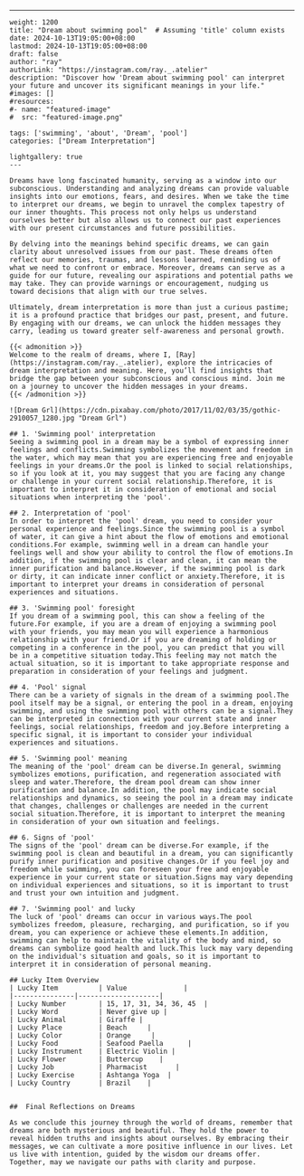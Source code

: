 ---
    weight: 1200
    title: "Dream about swimming pool"  # Assuming 'title' column exists
    date: 2024-10-13T19:05:00+08:00
    lastmod: 2024-10-13T19:05:00+08:00
    draft: false
    author: "ray"
    authorLink: "https://instagram.com/ray._.atelier"
    description: "Discover how 'Dream about swimming pool' can interpret your future and uncover its significant meanings in your life."
    #images: []
    #resources:
    #- name: "featured-image"
    #  src: "featured-image.png"
    
    tags: ['swimming', 'about', 'Dream', 'pool']
    categories: ["Dream Interpretation"]
    
    lightgallery: true
    ---
    
    Dreams have long fascinated humanity, serving as a window into our subconscious. Understanding and analyzing dreams can provide valuable insights into our emotions, fears, and desires. When we take the time to interpret our dreams, we begin to unravel the complex tapestry of our inner thoughts. This process not only helps us understand ourselves better but also allows us to connect our past experiences with our present circumstances and future possibilities.
    
    By delving into the meanings behind specific dreams, we can gain clarity about unresolved issues from our past. These dreams often reflect our memories, traumas, and lessons learned, reminding us of what we need to confront or embrace. Moreover, dreams can serve as a guide for our future, revealing our aspirations and potential paths we may take. They can provide warnings or encouragement, nudging us toward decisions that align with our true selves.
    
    Ultimately, dream interpretation is more than just a curious pastime; it is a profound practice that bridges our past, present, and future. By engaging with our dreams, we can unlock the hidden messages they carry, leading us toward greater self-awareness and personal growth.
    
    {{< admonition >}}
    Welcome to the realm of dreams, where I, [Ray](https://instagram.com/ray._.atelier), explore the intricacies of dream interpretation and meaning. Here, you’ll find insights that bridge the gap between your subconscious and conscious mind. Join me on a journey to uncover the hidden messages in your dreams.
    {{< /admonition >}}
    
    ![Dream Grl](https://cdn.pixabay.com/photo/2017/11/02/03/35/gothic-2910057_1280.jpg "Dream Grl")
    
    ## 1. 'Swimming pool' interpretation
    Seeing a swimming pool in a dream may be a symbol of expressing inner feelings and conflicts.Swimming symbolizes the movement and freedom in the water, which may mean that you are experiencing free and enjoyable feelings in your dreams.Or the pool is linked to social relationships, so if you look at it, you may suggest that you are facing any change or challenge in your current social relationship.Therefore, it is important to interpret it in consideration of emotional and social situations when interpreting the 'pool'.
    
    ## 2. Interpretation of 'pool'
    In order to interpret the 'pool' dream, you need to consider your personal experience and feelings.Since the swimming pool is a symbol of water, it can give a hint about the flow of emotions and emotional conditions.For example, swimming well in a dream can handle your feelings well and show your ability to control the flow of emotions.In addition, if the swimming pool is clear and clean, it can mean the inner purification and balance.However, if the swimming pool is dark or dirty, it can indicate inner conflict or anxiety.Therefore, it is important to interpret your dreams in consideration of personal experiences and situations.
    
    ## 3. 'Swimming pool' foresight
    If you dream of a swimming pool, this can show a feeling of the future.For example, if you are a dream of enjoying a swimming pool with your friends, you may mean you will experience a harmonious relationship with your friend.Or if you are dreaming of holding or competing in a conference in the pool, you can predict that you will be in a competitive situation today.This feeling may not match the actual situation, so it is important to take appropriate response and preparation in consideration of your feelings and judgment.
    
    ## 4. 'Pool' signal
    There can be a variety of signals in the dream of a swimming pool.The pool itself may be a signal, or entering the pool in a dream, enjoying swimming, and using the swimming pool with others can be a signal.They can be interpreted in connection with your current state and inner feelings, social relationships, freedom and joy.Before interpreting a specific signal, it is important to consider your individual experiences and situations.
    
    ## 5. 'Swimming pool' meaning
    The meaning of the 'pool' dream can be diverse.In general, swimming symbolizes emotions, purification, and regeneration associated with sleep and water.Therefore, the dream pool dream can show inner purification and balance.In addition, the pool may indicate social relationships and dynamics, so seeing the pool in a dream may indicate that changes, challenges or challenges are needed in the current social situation.Therefore, it is important to interpret the meaning in consideration of your own situation and feelings.
    
    ## 6. Signs of 'pool'
    The signs of the 'pool' dream can be diverse.For example, if the swimming pool is clean and beautiful in a dream, you can significantly purify inner purification and positive changes.Or if you feel joy and freedom while swimming, you can foreseen your free and enjoyable experience in your current state or situation.Signs may vary depending on individual experiences and situations, so it is important to trust and trust your own intuition and judgment.
    
    ## 7. 'Swimming pool' and lucky
    The luck of 'pool' dreams can occur in various ways.The pool symbolizes freedom, pleasure, recharging, and purification, so if you dream, you can experience or achieve these elements.In addition, swimming can help to maintain the vitality of the body and mind, so dreams can symbolize good health and luck.This luck may vary depending on the individual's situation and goals, so it is important to interpret it in consideration of personal meaning.
    
    ## Lucky Item Overview
    | Lucky Item          | Value              |
    |---------------|--------------------|
    | Lucky Number        | 15, 17, 31, 34, 36, 45  |
    | Lucky Word          | Never give up |
    | Lucky Animal        | Giraffe |
    | Lucky Place         | Beach     |
    | Lucky Color         | Orange     |
    | Lucky Food          | Seafood Paella      |
    | Lucky Instrument    | Electric Violin |
    | Lucky Flower        | Buttercup    |
    | Lucky Job           | Pharmacist       |
    | Lucky Exercise      | Ashtanga Yoga  |
    | Lucky Country       | Brazil    |
    
    
    ##  Final Reflections on Dreams
    
    As we conclude this journey through the world of dreams, remember that dreams are both mysterious and beautiful. They hold the power to reveal hidden truths and insights about ourselves. By embracing their messages, we can cultivate a more positive influence in our lives. Let us live with intention, guided by the wisdom our dreams offer. Together, may we navigate our paths with clarity and purpose.
    
